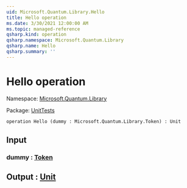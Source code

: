 ```yaml
---
uid: Microsoft.Quantum.Library.Hello
title: Hello operation
ms.date: 3/30/2021 12:00:00 AM
ms.topic: managed-reference
qsharp.kind: operation
qsharp.namespace: Microsoft.Quantum.Library
qsharp.name: Hello
qsharp.summary: ''
---
```


# Hello operation

Namespace: [Microsoft.Quantum.Library](xref:Microsoft.Quantum.Library)

Package: [UnitTests](https://nuget.org/packages/UnitTests)




```qsharp
operation Hello (dummy : Microsoft.Quantum.Library.Token) : Unit
```


## Input

### dummy : [Token](xref:Microsoft.Quantum.Library.Token)





## Output : [Unit](xref:microsoft.quantum.lang-ref.unit)

